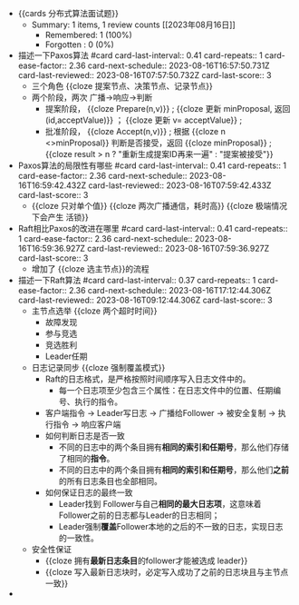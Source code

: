 - {{cards 分布式算法面试题}}
	- Summary: 1 items, 1 review counts [[2023年08月16日]]
		- Remembered:   1 (100%)
		- Forgotten :   0 (0%)
- 描述一下Paxos算法 #card
  card-last-interval:: 0.41
  card-repeats:: 1
  card-ease-factor:: 2.36
  card-next-schedule:: 2023-08-16T16:57:50.731Z
  card-last-reviewed:: 2023-08-16T07:57:50.732Z
  card-last-score:: 3
	- 三个角色 {{cloze 提案节点、决策节点、记录节点}}
	- 两个阶段，两次 广播->响应->判断
		- 提案阶段， {{cloze Prepare(n,v)}} ; {{cloze 更新 minProposal, 返回 (id,acceptValue)}} ； {{cloze 更新 v= acceptValue}} ;
		- 批准阶段， {{cloze Accept(n,v)}} ;  根据 {{cloze  n <>minProposal}} 判断是否接受，返回 {{cloze minProposal}} ; {{cloze result > n ? "重新生成提案ID再来一遍" : "提案被接受"}}
- Paxos算法的局限性有哪些 #card
  card-last-interval:: 0.41
  card-repeats:: 1
  card-ease-factor:: 2.36
  card-next-schedule:: 2023-08-16T16:59:42.432Z
  card-last-reviewed:: 2023-08-16T07:59:42.433Z
  card-last-score:: 3
	- {{cloze 只对单个值}} {{cloze 两次广播通信，耗时高}} {{cloze 极端情况下会产生 活锁}}
- Raft相比Paxos的改进在哪里 #card
  card-last-interval:: 0.41
  card-repeats:: 1
  card-ease-factor:: 2.36
  card-next-schedule:: 2023-08-16T16:59:36.927Z
  card-last-reviewed:: 2023-08-16T07:59:36.927Z
  card-last-score:: 3
	- 增加了 {{cloze 选主节点}}的流程
- 描述一下Raft算法 #card
  card-last-interval:: 0.37
  card-repeats:: 1
  card-ease-factor:: 2.36
  card-next-schedule:: 2023-08-16T17:12:44.306Z
  card-last-reviewed:: 2023-08-16T09:12:44.306Z
  card-last-score:: 3
	- 主节点选举 {{cloze 两个超时时间}}
		- 故障发现
		- 参与竞选
		- 竞选胜利
		- Leader任期
	- 日志记录同步 {{cloze 强制覆盖模式}}
		- Raft的日志格式，是严格按照时间顺序写入日志文件中的。
			- 每一个日志项至少包含三个属性：在日志文件中的位置、任期编号、执行的指令。
		- 客户端指令 -> Leader写日志 -> 广播给Follower -> 被安全复制 -> 执行指令 -> 响应客户端
		- 如何判断日志是否一致
			- 不同的日志中的两个条目拥有**相同的索引和任期号**，那么他们存储了相同的**指令**。
			- 不同的日志中的两个条目拥有**相同的索引和任期号**，那么他们**之前**的所有日志条目也全部相同。
		- 如何保证日志的最终一致
			- Leader找到 Follower与自己**相同的最大日志项**，这意味着Follower之前的日志都与Leader的日志相同；
			- Leader强制**覆盖**Follower本地的之后的不一致的日志，实现日志的一致性。
	- 安全性保证
		- {{cloze 拥有**最新日志条目**的follower才能被选成 leader}}
		- {{cloze 写入最新日志块时，必定写入成功了之前的日志块且与主节点一致}}
-